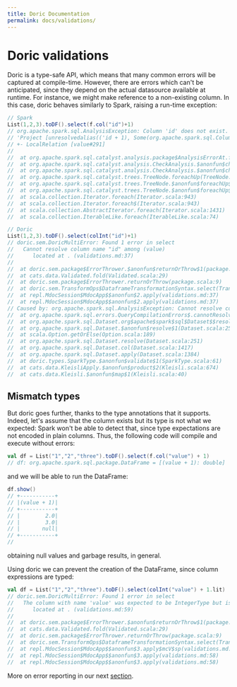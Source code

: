 ```yaml
---
title: Doric Documentation
permalink: docs/validations/
---
```



# Doric validations

Doric is a type-safe API, which means that many common errors will be captured at compile-time. However, there
are errors which can't be anticipated, since they depend on the actual datasource available at runtime. For instance, 
we might make reference to a non-existing column. In this case, doric behaves similarly to Spark,
raising a run-time exception: 

```scala
// Spark
List(1,2,3).toDF().select(f.col("id")+1)
// org.apache.spark.sql.AnalysisException: Column 'id' does not exist. Did you mean one of the following? [value];
// 'Project [unresolvedalias(('id + 1), Some(org.apache.spark.sql.Column$$Lambda$4146/0x0000000101854840@dd7c112))]
// +- LocalRelation [value#291]
// 
// 	at org.apache.spark.sql.catalyst.analysis.package$AnalysisErrorAt.failAnalysis(package.scala:54)
// 	at org.apache.spark.sql.catalyst.analysis.CheckAnalysis.$anonfun$checkAnalysis$7(CheckAnalysis.scala:199)
// 	at org.apache.spark.sql.catalyst.analysis.CheckAnalysis.$anonfun$checkAnalysis$7$adapted(CheckAnalysis.scala:192)
// 	at org.apache.spark.sql.catalyst.trees.TreeNode.foreachUp(TreeNode.scala:367)
// 	at org.apache.spark.sql.catalyst.trees.TreeNode.$anonfun$foreachUp$1(TreeNode.scala:366)
// 	at org.apache.spark.sql.catalyst.trees.TreeNode.$anonfun$foreachUp$1$adapted(TreeNode.scala:366)
// 	at scala.collection.Iterator.foreach(Iterator.scala:943)
// 	at scala.collection.Iterator.foreach$(Iterator.scala:943)
// 	at scala.collection.AbstractIterator.foreach(Iterator.scala:1431)
// 	at scala.collection.IterableLike.foreach(IterableLike.scala:74)
```

```scala
// Doric
List(1,2,3).toDF().select(colInt("id")+1)
// doric.sem.DoricMultiError: Found 1 error in select
//   Cannot resolve column name "id" among (value)
//   	located at . (validations.md:37)
// 
// 	at doric.sem.package$ErrorThrower.$anonfun$returnOrThrow$1(package.scala:9)
// 	at cats.data.Validated.fold(Validated.scala:29)
// 	at doric.sem.package$ErrorThrower.returnOrThrow(package.scala:9)
// 	at doric.sem.TransformOps$DataframeTransformationSyntax.select(TransformOps.scala:139)
// 	at repl.MdocSession$MdocApp$$anonfun$2.apply(validations.md:37)
// 	at repl.MdocSession$MdocApp$$anonfun$2.apply(validations.md:37)
// Caused by: org.apache.spark.sql.AnalysisException: Cannot resolve column name "id" among (value)
// 	at org.apache.spark.sql.errors.QueryCompilationErrors$.cannotResolveColumnNameAmongFieldsError(QueryCompilationErrors.scala:2264)
// 	at org.apache.spark.sql.Dataset.org$apache$spark$sql$Dataset$$resolveException(Dataset.scala:259)
// 	at org.apache.spark.sql.Dataset.$anonfun$resolve$1(Dataset.scala:251)
// 	at scala.Option.getOrElse(Option.scala:189)
// 	at org.apache.spark.sql.Dataset.resolve(Dataset.scala:251)
// 	at org.apache.spark.sql.Dataset.col(Dataset.scala:1417)
// 	at org.apache.spark.sql.Dataset.apply(Dataset.scala:1384)
// 	at doric.types.SparkType.$anonfun$validate$1(SparkType.scala:61)
// 	at cats.data.KleisliApply.$anonfun$product$2(Kleisli.scala:674)
// 	at cats.data.Kleisli.$anonfun$map$1(Kleisli.scala:40)
```

## Mismatch types

But doric goes further, thanks to the type annotations that it supports. Indeed, let's assume that the column 
exists but its type is not what we expected: Spark won't be able to detect that, since type expectations are not 
encoded in plain columns. Thus, the following code will compile and execute without errors:

```scala
val df = List("1","2","three").toDF().select(f.col("value") + 1)
// df: org.apache.spark.sql.package.DataFrame = [(value + 1): double]
```

and we will be able to run the DataFrame:

```scala
df.show()
// +-----------+
// |(value + 1)|
// +-----------+
// |        2.0|
// |        3.0|
// |       null|
// +-----------+
//
```

obtaining null values and garbage results, in general.

Using doric we can prevent the creation of the DataFrame, since column expressions are typed:

```scala
val df = List("1","2","three").toDF().select(colInt("value") + 1.lit)
// doric.sem.DoricMultiError: Found 1 error in select
//   The column with name 'value' was expected to be IntegerType but is of type StringType
//   	located at . (validations.md:59)
// 
// 	at doric.sem.package$ErrorThrower.$anonfun$returnOrThrow$1(package.scala:9)
// 	at cats.data.Validated.fold(Validated.scala:29)
// 	at doric.sem.package$ErrorThrower.returnOrThrow(package.scala:9)
// 	at doric.sem.TransformOps$DataframeTransformationSyntax.select(TransformOps.scala:139)
// 	at repl.MdocSession$MdocApp$$anonfun$3.apply$mcV$sp(validations.md:59)
// 	at repl.MdocSession$MdocApp$$anonfun$3.apply(validations.md:58)
// 	at repl.MdocSession$MdocApp$$anonfun$3.apply(validations.md:58)
```

More on error reporting in our next [section](errors.md).